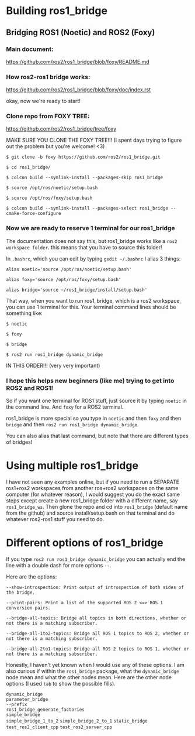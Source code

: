 # Building ros1_bridge

## Bridging ROS1 (Noetic) and ROS2 (Foxy)

### Main document:
https://github.com/ros2/ros1_bridge/blob/foxy/README.md

### How ros2-ros1 bridge works:
https://github.com/ros2/ros1_bridge/blob/foxy/doc/index.rst

okay, now we're ready to start!

### Clone repo from FOXY TREE:
https://github.com/ros2/ros1_bridge/tree/foxy

MAKE SURE YOU CLONE THE FOXY TREE!!! (I spent days trying to figure out the problem but you're welcome! <3)

`$ git clone -b foxy https://github.com/ros2/ros1_bridge.git`

`$ cd ros1_bridge/`

`$ colcon build --symlink-install --packages-skip ros1_bridge`

`$ source /opt/ros/noetic/setup.bash`

`$ source /opt/ros/foxy/setup.bash`

`$ colcon build --symlink-install --packages-select ros1_bridge --cmake-force-configure`

### Now we are ready to reserve 1 terminal for our ros1_bridge

The documentation does not say this, but ros1_bridge works like a `ros2 workspace folder`. this means that you have to source this folder!

In `.bashrc`, which you can edit by typing `gedit ~/.bashrc` I alias 3 things:

`alias noetic='source /opt/ros/noetic/setup.bash'`

`alias foxy='source /opt/ros/foxy/setup.bash'`

`alias bridge='source ~/ros1_bridge/install/setup.bash'`

That way, when you want to run ros1_bridge, which is a ros2 workspace, you can use 1 terminal for this. Your terminal command lines should be something like:

`$ noetic`

`$ foxy`

`$ bridge`

`$ ros2 run ros1_bridge dynamic_bridge`

IN THIS ORDER!!! (very very important)

### I hope this helps new beginners (like me) trying to get into ROS2 and ROS1!

So if you want one terminal for ROS1 stuff, just source it by typing `noetic` in the command line. And `foxy` for a ROS2 terminal.

ros1_bridge is more special so you type in `noetic` and then `foxy` and then `bridge` and then `ros2 run ros1_bridge dynamic_bridge`.

You can also alias that last command, but note that there are different types of bridges!

# Using multiple ros1_bridge

I have not seen any examples online, but if you need to run a SEPARATE ros1+ros2 workspaces from another ros+ros2 workspaces on the same computer (for whatever reason), I would suggest you do the exact same steps except create a new ros1_bridge folder with a different name, say `ros1_bridge_ws`. Then glone the repo and cd into `ros1_bridge` (default name from the github) and source install/setup.bash on that terminal and do whatever ros2-ros1 stuff you need to do.

# Different options of ros1_bridge

If you type `ros2 run ros1_bridge dynamic_bridge` you can actually end the line with a double dash for more options `--`.

Here are the options:

`--show-introspection: Print output of introspection of both sides of the bridge.`

`--print-pairs: Print a list of the supported ROS 2 <=> ROS 1 conversion pairs.`

`--bridge-all-topics: Bridge all topics in both directions, whether or not there is a matching subscriber.`

`--bridge-all-1to2-topics: Bridge all ROS 1 topics to ROS 2, whether or not there is a matching subscriber.`

`--bridge-all-2to1-topics: Bridge all ROS 2 topics to ROS 1, whether or not there is a matching subscriber.`

Honestly, I haven't yet known when I would use any of these options. I am also curious if within the `ros1_bridge` package, what the `dynamic_bridge` node mean and what the other nodes mean. Here are the other node options (I used `tab` to show the possible fills).

`dynamic_bridge`                  
`parameter_bridge`                
`--prefix`                        
`ros1_bridge_generate_factories`  
`simple_bridge`                   
`simple_bridge_1_to_2`
`simple_bridge_2_to_1`
`static_bridge`
`test_ros2_client_cpp`
`test_ros2_server_cpp`
